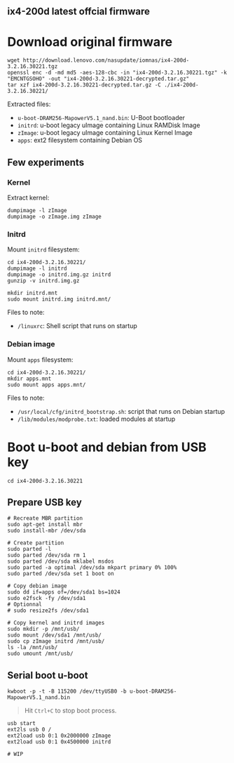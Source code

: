 ix4-200d latest offcial firmware
--------------------------------

# Download original firmware

    wget http://download.lenovo.com/nasupdate/iomnas/ix4-200d-3.2.16.30221.tgz
    openssl enc -d -md md5 -aes-128-cbc -in "ix4-200d-3.2.16.30221.tgz" -k "EMCNTGSOHO" -out "ix4-200d-3.2.16.30221-decrypted.tar.gz"
    tar xzf ix4-200d-3.2.16.30221-decrypted.tar.gz -C ./ix4-200d-3.2.16.30221/

Extracted files:

- `u-boot-DRAM256-MapowerV5.1_nand.bin`: U-Boot bootloader
- `initrd`: u-boot legacy uImage containing Linux RAMDisk Image
- `zImage`: u-boot legacy uImage containing Linux Kernel Image
- `apps`: ext2 filesystem containing Debian OS

## Few experiments

### Kernel

Extract kernel:

    dumpimage -l zImage
    dumpimage -o zImage.img zImage

### Initrd

Mount `initrd` filesystem:

    cd ix4-200d-3.2.16.30221/
    dumpimage -l initrd
    dumpimage -o initrd.img.gz initrd
    gunzip -v initrd.img.gz

    mkdir initrd.mnt
    sudo mount initrd.img initrd.mnt/

Files to note:

- `/linuxrc`: Shell script that runs on startup

### Debian image

Mount `apps` filesystem:

    cd ix4-200d-3.2.16.30221/
    mkdir apps.mnt
    sudo mount apps apps.mnt/

Files to note:

- `/usr/local/cfg/initrd_bootstrap.sh`: script that runs on Debian startup
- `/lib/modules/modprobe.txt`: loaded modules at startup

# Boot u-boot and debian from USB key

    cd ix4-200d-3.2.16.30221

## Prepare USB key

    # Recreate MBR partition
    sudo apt-get install mbr
    sudo install-mbr /dev/sda
    
    # Create partition
    sudo parted -l
    sudo parted /dev/sda rm 1
    sudo parted /dev/sda mklabel msdos
    sudo parted -a optimal /dev/sda mkpart primary 0% 100%
    sudo parted /dev/sda set 1 boot on

    # Copy debian image
    sudo dd if=apps of=/dev/sda1 bs=1024
    sudo e2fsck -fy /dev/sda1
    # Optionnal
    # sudo resize2fs /dev/sda1

    # Copy kernel and initrd images
    sudo mkdir -p /mnt/usb/
    sudo mount /dev/sda1 /mnt/usb/
    sudo cp zImage initrd /mnt/usb/
    ls -la /mnt/usb/
    sudo umount /mnt/usb/

## Serial boot u-boot

    kwboot -p -t -B 115200 /dev/ttyUSB0 -b u-boot-DRAM256-MapowerV5.1_nand.bin

> Hit `Ctrl+C` to stop boot process.

    usb start
    ext2ls usb 0 /
    ext2load usb 0:1 0x2000000 zImage
    ext2load usb 0:1 0x4500000 initrd

    # WIP